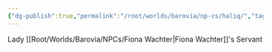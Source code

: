 ```yaml
---
{"dg-publish":true,"permalink":"/root/worlds/barovia/np-cs/haliq/","tags":["Barovia"]}
---
```


Lady [[Root/Worlds/Barovia/NPCs/Fiona Wachter\|Fiona Wachter]]'s Servant